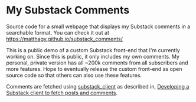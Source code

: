 # My Substack Comments

Source code for a small webpage that displays my Substack comments in a searchable format.
You can check it out at https://matthagy.github.io/substack_comments/

This is a public demo of a custom Substack front-end that I'm currently working on.
Since this is public, it only includes my own comments.
My personal, private version has all ~200k comments from all subscribers and more features.
Hope to eventually release the custom front-end as open source code so that others can also use these features.

Comments are fetched using [substack_client](https://github.com/matthagy/substack_client) as described in,
[Developing a Substack client to fetch posts and comments](https://matthagy.substack.com/p/developing-a-custom-substack-front).
